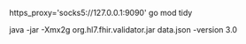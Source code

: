 https_proxy='socks5://127.0.0.1:9090' go mod tidy

java -jar -Xmx2g org.hl7.fhir.validator.jar data.json -version 3.0